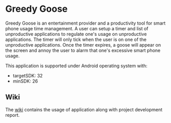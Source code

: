 # Greedy Goose

Greedy Goose is an entertainment provider and a productivity tool for smart phone usage time management.
A user can setup a timer and list of unproductive applications to regulate one's usage on unproductive applications. The timer will only tick when the user is on one of the unproductive applications. Once the timer expires, a goose will appear on the screen and annoy the user to alarm that one's excessive smart phone usage.

This application is supported under Android operating system with:
  - targetSDK: 32
  - minSDK:    26

## Wiki

The [wiki](https://github.com/IChung14/greedy_goose/wiki) contains the usage of application along with project development report.
